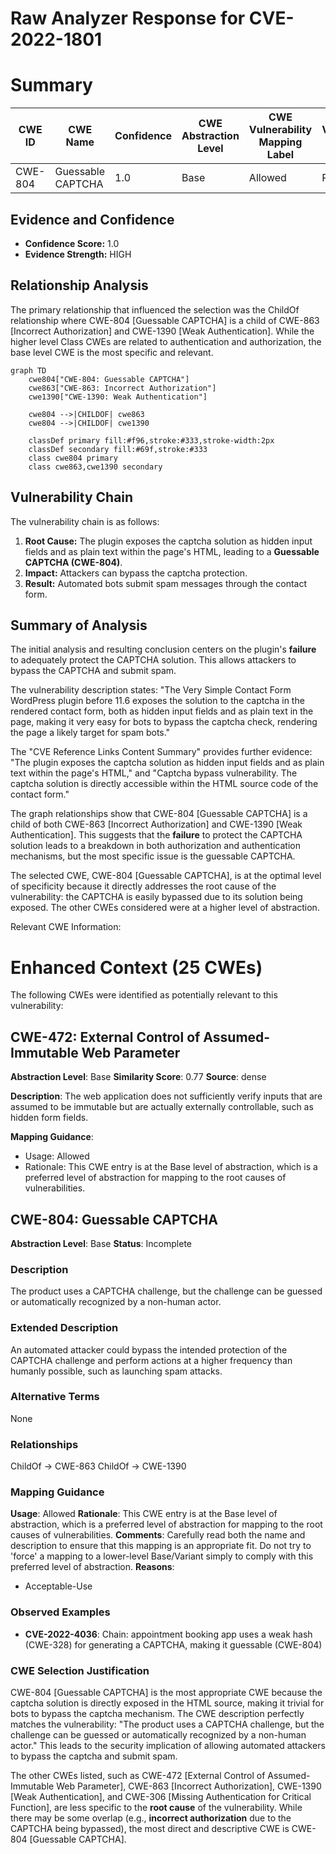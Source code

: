 # Raw Analyzer Response for CVE-2022-1801

# Summary
| CWE ID | CWE Name | Confidence | CWE Abstraction Level | CWE Vulnerability Mapping Label | CWE-Vulnerability Mapping Notes |
|---|---|---|---|---|---|
| CWE-804 | Guessable CAPTCHA | 1.0 | Base | Allowed | Primary CWE |

## Evidence and Confidence

*   **Confidence Score:** 1.0
*   **Evidence Strength:** HIGH

## Relationship Analysis
The primary relationship that influenced the selection was the ChildOf relationship where CWE-804 [Guessable CAPTCHA] is a child of CWE-863 [Incorrect Authorization] and CWE-1390 [Weak Authentication]. While the higher level Class CWEs are related to authentication and authorization, the base level CWE is the most specific and relevant.

```mermaid
graph TD
    cwe804["CWE-804: Guessable CAPTCHA"]
    cwe863["CWE-863: Incorrect Authorization"]
    cwe1390["CWE-1390: Weak Authentication"]

    cwe804 -->|CHILDOF| cwe863
    cwe804 -->|CHILDOF| cwe1390

    classDef primary fill:#f96,stroke:#333,stroke-width:2px
    classDef secondary fill:#69f,stroke:#333
    class cwe804 primary
    class cwe863,cwe1390 secondary
```

## Vulnerability Chain
The vulnerability chain is as follows:
1.  **Root Cause:** The plugin exposes the captcha solution as hidden input fields and as plain text within the page's HTML, leading to a **Guessable CAPTCHA (CWE-804)**.
2.  **Impact:** Attackers can bypass the captcha protection.
3.  **Result:** Automated bots submit spam messages through the contact form.

## Summary of Analysis
The initial analysis and resulting conclusion centers on the plugin's **failure** to adequately protect the CAPTCHA solution. This allows attackers to bypass the CAPTCHA and submit spam.

The vulnerability description states: "The Very Simple Contact Form WordPress plugin before 11.6 exposes the solution to the captcha in the rendered contact form, both as hidden input fields and as plain text in the page, making it very easy for bots to bypass the captcha check, rendering the page a likely target for spam bots."

The "CVE Reference Links Content Summary" provides further evidence: "The plugin exposes the captcha solution as hidden input fields and as plain text within the page's HTML," and "Captcha bypass vulnerability. The captcha solution is directly accessible within the HTML source code of the contact form."

The graph relationships show that CWE-804 [Guessable CAPTCHA] is a child of both CWE-863 [Incorrect Authorization] and CWE-1390 [Weak Authentication]. This suggests that the **failure** to protect the CAPTCHA solution leads to a breakdown in both authorization and authentication mechanisms, but the most specific issue is the guessable CAPTCHA.

The selected CWE, CWE-804 [Guessable CAPTCHA], is at the optimal level of specificity because it directly addresses the root cause of the vulnerability: the CAPTCHA is easily bypassed due to its solution being exposed. The other CWEs considered were at a higher level of abstraction.

Relevant CWE Information:

# Enhanced Context (25 CWEs)
The following CWEs were identified as potentially relevant to this vulnerability:

## CWE-472: External Control of Assumed-Immutable Web Parameter
**Abstraction Level**: Base
**Similarity Score**: 0.77
**Source**: dense

**Description**:
The web application does not sufficiently verify inputs that are assumed to be immutable but are actually externally controllable, such as hidden form fields.

**Mapping Guidance**:
- Usage: Allowed
- Rationale: This CWE entry is at the Base level of abstraction, which is a preferred level of abstraction for mapping to the root causes of vulnerabilities.

## CWE-804: Guessable CAPTCHA
**Abstraction Level**: Base
**Status**: Incomplete

### Description
The product uses a CAPTCHA challenge, but the challenge can be guessed or automatically recognized by a non-human actor.

### Extended Description
An automated attacker could bypass the intended protection of the CAPTCHA challenge and perform actions at a higher frequency than humanly possible, such as launching spam attacks.

### Alternative Terms
None

### Relationships
ChildOf -> CWE-863
ChildOf -> CWE-1390

### Mapping Guidance
**Usage**: Allowed
**Rationale**: This CWE entry is at the Base level of abstraction, which is a preferred level of abstraction for mapping to the root causes of vulnerabilities.
**Comments**: Carefully read both the name and description to ensure that this mapping is an appropriate fit. Do not try to 'force' a mapping to a lower-level Base/Variant simply to comply with this preferred level of abstraction.
**Reasons**:
- Acceptable-Use

### Observed Examples
- **CVE-2022-4036**: Chain: appointment booking app uses a weak hash (CWE-328) for generating a CAPTCHA, making it guessable (CWE-804)

### CWE Selection Justification
CWE-804 [Guessable CAPTCHA] is the most appropriate CWE because the captcha solution is directly exposed in the HTML source, making it trivial for bots to bypass the captcha mechanism. The CWE description perfectly matches the vulnerability: "The product uses a CAPTCHA challenge, but the challenge can be guessed or automatically recognized by a non-human actor." This leads to the security implication of allowing automated attackers to bypass the captcha and submit spam.

The other CWEs listed, such as CWE-472 [External Control of Assumed-Immutable Web Parameter], CWE-863 [Incorrect Authorization], CWE-1390 [Weak Authentication], and CWE-306 [Missing Authentication for Critical Function], are less specific to the **root cause** of the vulnerability. While there may be some overlap (e.g., **incorrect authorization** due to the CAPTCHA being bypassed), the most direct and descriptive CWE is CWE-804 [Guessable CAPTCHA].